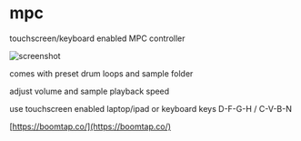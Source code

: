 # mpc

touchscreen/keyboard enabled MPC controller

![screenshot](https://github.com/hunterphillips/mpc/blob/public/img/mpcHomeScreen.PNG)

comes with preset drum loops and sample folder

adjust volume and sample playback speed

use touchscreen enabled laptop/ipad or keyboard keys D-F-G-H / C-V-B-N

[https://boomtap.co/](https://boomtap.co/)
